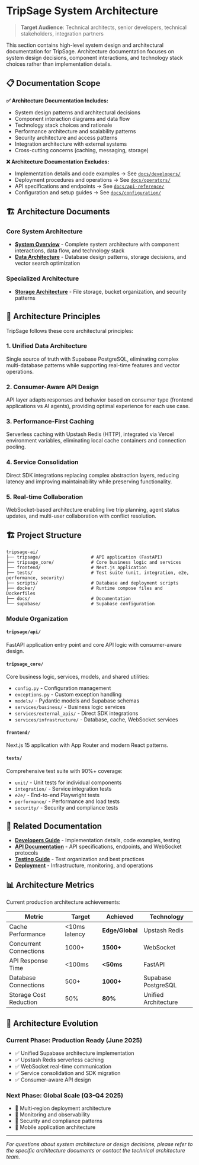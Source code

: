 # TripSage System Architecture

> **Target Audience**: Technical architects, senior developers, technical stakeholders, integration partners

This section contains high-level system design and architectural documentation for TripSage. Architecture documentation focuses on system design decisions, component interactions, and technology stack choices rather than implementation details.

## 📋 Documentation Scope

**✅ Architecture Documentation Includes:**

- System design patterns and architectural decisions
- Component interaction diagrams and data flow
- Technology stack choices and rationale
- Performance architecture and scalability patterns
- Security architecture and access patterns
- Integration architecture with external systems
- Cross-cutting concerns (caching, messaging, storage)

**❌ Architecture Documentation Excludes:**

- Implementation details and code examples → See [`docs/developers/`](../developers/)
- Deployment procedures and operations → See [`docs/operators/`](../operators/)
- API specifications and endpoints → See [`docs/api-reference/`](../api-reference/)
- Configuration and setup guides → See [`docs/configuration/`](../configuration/)

## 🏗️ Architecture Documents

### Core System Architecture

- **[System Overview](system-overview.md)** - Complete system architecture with component interactions, data flow, and technology stack
- **[Data Architecture](data-architecture.md)** - Database design patterns, storage decisions, and vector search optimization

### Specialized Architecture

- **[Storage Architecture](storage-architecture.md)** - File storage, bucket organization, and security patterns

## 🎯 Architecture Principles

TripSage follows these core architectural principles:

### 1. **Unified Data Architecture**

Single source of truth with Supabase PostgreSQL, eliminating complex multi-database patterns while supporting real-time features and vector operations.

### 2. **Consumer-Aware API Design**

API layer adapts responses and behavior based on consumer type (frontend applications vs AI agents), providing optimal experience for each use case.

### 3. **Performance-First Caching**

Serverless caching with Upstash Redis (HTTP), integrated via Vercel environment variables, eliminating local cache containers and connection pooling.

### 4. **Service Consolidation**

Direct SDK integrations replacing complex abstraction layers, reducing latency and improving maintainability while preserving functionality.

### 5. **Real-time Collaboration**

WebSocket-based architecture enabling live trip planning, agent status updates, and multi-user collaboration with conflict resolution.

## 🏗️ Project Structure

```text
tripsage-ai/
├── tripsage/                   # API application (FastAPI)
├── tripsage_core/              # Core business logic and services
├── frontend/                   # Next.js application
├── tests/                      # Test suite (unit, integration, e2e, performance, security)
├── scripts/                    # Database and deployment scripts
├── docker/                     # Runtime compose files and Dockerfiles
├── docs/                       # Documentation
└── supabase/                   # Supabase configuration
```

### Module Organization

#### `tripsage/api/`

FastAPI application entry point and core API logic with consumer-aware design.

#### `tripsage_core/`

Core business logic, services, models, and shared utilities:

- `config.py` - Configuration management
- `exceptions.py` - Custom exception handling
- `models/` - Pydantic models and Supabase schemas
- `services/business/` - Business logic services
- `services/external_apis/` - Direct SDK integrations
- `services/infrastructure/` - Database, cache, WebSocket services

#### `frontend/`

Next.js 15 application with App Router and modern React patterns.

#### `tests/`

Comprehensive test suite with 90%+ coverage:

- `unit/` - Unit tests for individual components
- `integration/` - Service integration tests
- `e2e/` - End-to-end Playwright tests
- `performance/` - Performance and load tests
- `security/` - Security and compliance tests

## 🔗 Related Documentation

- **[Developers Guide](../developers/)** - Implementation details, code examples, testing
- **[API Documentation](../api/)** - API specifications, endpoints, and WebSocket protocols
- **[Testing Guide](../../tests/README.md)** - Test organization and best practices
- **[Deployment](../operators/)** - Infrastructure, monitoring, and operations

## 📊 Architecture Metrics

Current production architecture achievements:

| Metric | Target | Achieved | Technology |
|--------|--------|----------|------------|
| Cache Performance | <10ms latency | **Edge/Global** | Upstash Redis |
| Concurrent Connections | 1000+ | **1500+** | WebSocket |
| API Response Time | <100ms | **<50ms** | FastAPI |
| Database Connections | 500+ | **1000+** | Supabase PostgreSQL |
| Storage Cost Reduction | 50% | **80%** | Unified Architecture |

## 🚧 Architecture Evolution

### Current Phase: **Production Ready** (June 2025)

- ✅ Unified Supabase architecture implementation
- ✅ Upstash Redis serverless caching  
- ✅ WebSocket real-time communication
- ✅ Service consolidation and SDK migration
- ✅ Consumer-aware API design

### Next Phase: **Global Scale** (Q3-Q4 2025)

- 🔄 Multi-region deployment architecture
- 🔄 Monitoring and observability
- 🔄 Security and compliance patterns
- 🔄 Mobile application architecture

---

*For questions about system architecture or design decisions, please refer to the specific architecture documents or contact the technical architecture team.*
